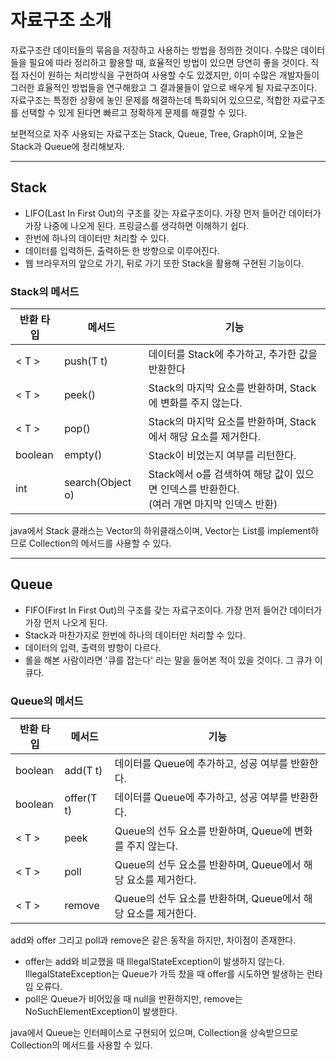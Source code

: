 # 자료구조 소개

자료구조란 데이터들의 묶음을 저장하고 사용하는 방법을 정의한 것이다. 수많은 데이터들을 필요에 따라 정리하고 활용할 때, 효율적인 방법이 있으면 당연히 좋을 것이다. 직접 자신이 원하는 처리방식을 구현하여 사용할 수도 있겠지만, 이미 수많은 개발자들이 그러한 효율적인 방법들을 연구해왔고 그 결과물들이 앞으로 배우게 될 자료구조이다. 자료구조는 특정한 상황에 놓인 문제를 해결하는데 특화되어 있으므로, 적합한 자료구조를 선택할 수 있게 된다면 빠르고 정확하게 문제를 해결할 수 있다.

보편적으로 자주 사용되는 자료구조는 Stack, Queue, Tree, Graph이며, 오늘은 Stack과 Queue에 정리해보자.

---

## Stack

-   LIFO(Last In First Out)의 구조를 갖는 자료구조이다. 가장 먼저 들어간 데이터가 가장 나중에 나오게 된다. 프링글스를 생각하면 이해하기 쉽다.
-   한번에 하나의 데이터만 처리할 수 있다.
-   데이터를 입력하든, 출력하든 한 방향으로 이루어진다.
-   웹 브라우저의 앞으로 가기, 뒤로 가기 또한 Stack을 활용해 구현된 기능이다.

### Stack의 메서드

| 반환 타입   | 메서드 | 기능 |
|---------| --- | --- |
| < T >   | push(T t) | 데이터를 Stack에 추가하고, 추가한 값을 반환한다 |
| < T >   | peek() | Stack의 마지막 요소를 반환하며, Stack에 변화를 주지 않는다. |
| < T >   | pop() | Stack의 마지막 요소를 반환하며, Stack에서 해당 요소를 제거한다. |
| boolean | empty() | Stack이 비었는지 여부를 리턴한다. |
| int     | search(Object o) | Stack에서 o를 검색하여 해당 값이 있으면 인덱스를 반환한다.   <br/>(여러 개면 마지막 인덱스 반환) |

java에서 Stack 클래스는 Vector의 하위클래스이며, Vector는 List를 implement하므로 Collection의 메서드를 사용할 수 있다.

---

## Queue

-   FIFO(First In First Out)의 구조를 갖는 자료구조이다. 가장 먼저 들어간 데이터가 가장 먼저 나오게 된다.
-   Stack과 마찬가지로 한번에 하나의 데이터만 처리할 수 있다.
-   데이터의 입력, 출력의 뱡항이 다르다.
-   롤을 해본 사람이라면 '큐를 잡는다' 라는 말을 들어본 적이 있을 것이다. 그 큐가 이 큐다.

### Queue의 메서드

| 반환 타입   | 메서드 | 기능 |
|---------| --- | --- |
| boolean | add(T t) | 데이터를 Queue에 추가하고, 성공 여부를 반환한다. |
| boolean | offer(T t) | 데이터를 Queue에 추가하고, 성공 여부를 반환한다. |
| < T >   | peek | Queue의 선두 요소를 반환하며, Queue에 변화를 주지 않는다. |
| < T >   | poll | Queue의 선두 요소를 반환하며, Queue에서 해당 요소를 제거한다.  |
| < T >   | remove | Queue의 선두 요소를 반환하며, Queue에서 해당 요소를 제거한다. |

add와 offer 그리고 poll과 remove은 같은 동작을 하지만, 차이점이 존재한다.

-   offer는 add와 비교했을 때 IllegalStateException이 발생하지 않는다.  
    IllegalStateException는 Queue가 가득 찼을 때 offer를 시도하면 발생하는 런타임 오류다.
-   poll은 Queue가 비어있을 때 null을 반환하지만, remove는 NoSuchElementException이 발생한다.

java에서 Queue는 인터페이스로 구현되어 있으며, Collection을 상속받으므로 Collection의 메서드를 사용할 수 있다.